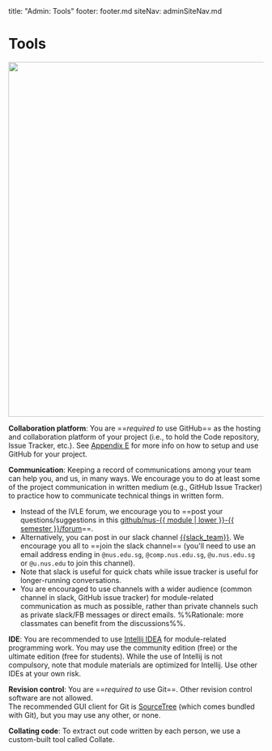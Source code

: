 <frontmatter>
title: "Admin: Tools"
footer: footer.md
siteNav: adminSiteNav.md
</frontmatter>

<link rel="stylesheet" href="../css/main.css">
<link rel="stylesheet" href="../css/admin.css">

<include src="../common/header.md" />

<div class="website-content" id="main">

# Tools

<img src="{{baseUrl}}/admin/images/toolsList.png" style="width: 700px">

**Collaboration platform**: You are ==_required to_ use GitHub== as the hosting and collaboration platform of your project (i.e., to hold the Code repository, Issue Tracker, etc.). See [Appendix E]({{baseUrl}}/admin/index.html#admin-appendixE-github) for more info on how to setup and use GitHub for your project.

<div id="communication">

**Communication**: Keeping a record of communications among your team can help you, and us, in many ways. We encourage you to do at least some of the project communication in written medium (e.g., GitHub Issue Tracker) to practice how to communicate technical things in written form.
 * Instead of the IVLE forum, we encourage you to ==post your questions/suggestions in this [github/nus-{{ module | lower }}-{{ semester }}/forum]({{module_org}}/forum/issues)==.
 * Alternatively, you can post in our slack channel [{{slack_team}}]({{slack_team}}). We encourage you all to ==join the slack channel== (you'll need to use an email address ending in `@nus.edu.sg`, `@comp.nus.edu.sg`, `@u.nus.edu.sg` or `@u.nus.edu` to join this channel).
 * Note that slack is useful for quick chats while issue tracker is useful for longer-running conversations.
 * You are encouraged to use channels with a wider audience (common channel in slack, GitHub issue tracker) for module-related communication as much as possible, rather than private channels such as private slack/FB messages or direct emails. %%Rationale: more classmates can benefit from the discussions%%.

</div>

**IDE**: You are recommended to use [Intellij IDEA](https://www.jetbrains.com/idea/) for module-related programming work. You may use the community edition (free) or the ultimate edition (free for students). While the use of Intellij is not compulsory, note that module materials are optimized for Intellij. Use other IDEs at your own risk. 

**Revision control**: You are ==_required to_ use Git==. Other revision control software are not allowed.  
The recommended GUI client for Git is [SourceTree](https://www.sourcetreeapp.com/) (which comes bundled with Git), but you may use any other, or none.

**Collating code**: To extract out code written by each person, we use a custom-built tool called Collate.

<panel header="More info on the Collate tool">
  <include src="collate.fr" />
</panel>

</div>